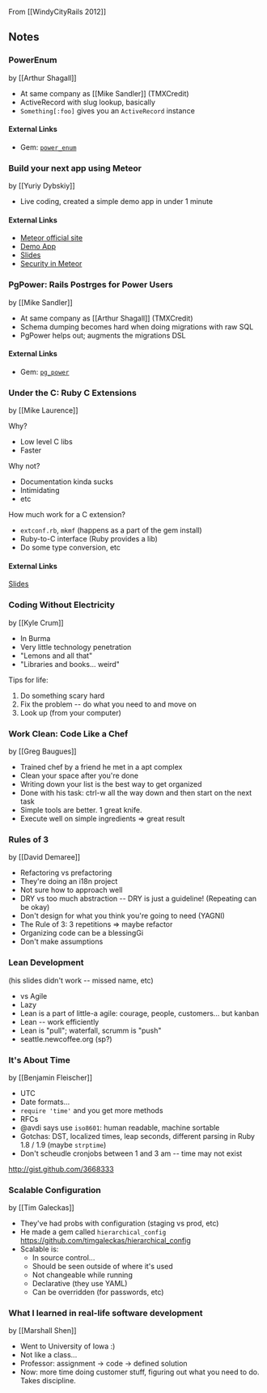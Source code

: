 From [[WindyCityRails 2012]]

## Notes

### PowerEnum 

by [[Arthur Shagall]]

* At same company as [[Mike Sandler]] (TMXCredit)
* ActiveRecord with slug lookup, basically
* `Something[:foo]` gives you an `ActiveRecord` instance

#### External Links

* Gem: [`power_enum`](http://rubygems.org/gems/power_enum)

### Build your next app using Meteor

by [[Yuriy Dybskiy]]

* Live coding, created a simple demo app in under 1 minute

#### External Links

* [Meteor official site](http://www.meteor.com/)
* [Demo App](http://wcr.meteor.com/)
* [Slides](https://speakerdeck.com/u/dybskiy/p/windycityrails-dot-org-meteor-lightning-talk)
* [Security in Meteor](http://britto.co/blog/security_with_meteor)

### PgPower: Rails Postrges for Power Users

by [[Mike Sandler]]

* At same company as [[Arthur Shagall]] (TMXCredit)
* Schema dumping becomes hard when doing migrations with raw SQL
* PgPower helps out; augments the migrations DSL

#### External Links

* Gem: [`pg_power`](http://rubygems.org/gems/pg_power)

### Under the C: Ruby C Extensions

by [[Mike Laurence]]

Why?

* Low level C libs
* Faster

Why not?

* Documentation kinda sucks
* Intimidating
* etc

How much work for a C extension?

* `extconf.rb`, `mkmf` (happens as a part of the gem install)
* Ruby-to-C interface (Ruby provides a lib)
* Do some type conversion, etc

#### External Links

[Slides](http://under-the-c.deepworldgame.com/)

### Coding Without Electricity

by [[Kyle Crum]]

* In Burma
* Very little technology penetration
* "Lemons and all that"
* "Libraries and books... weird"

Tips for life:

1. Do something scary hard
2. Fix the problem -- do what you need to and move on
3. Look up (from your computer)

### Work Clean: Code Like a Chef

by [[Greg Baugues]]

* Trained chef by a friend he met in a apt complex
* Clean your space after you're done
* Writing down your list is the best way to get organized
* Done with his task:  ctrl-w all the way down and then start on the next task
* Simple tools are better.  1 great knife.
* Execute well on simple ingredients => great result

### Rules of 3

by [[David Demaree]]

* Refactoring vs prefactoring
* They're doing an i18n project
* Not sure how to approach well
* DRY vs too much abstraction -- DRY is just a guideline!  (Repeating can be okay)
* Don't design for what you think you're going to need (YAGNI)
* The Rule of 3:  3 repetitions => maybe refactor
* Organizing code can be a blessingGi
* Don't make assumptions

### Lean Development

(his slides didn't work -- missed name, etc)

* vs Agile
* Lazy
* Lean is a part of little-a agile: courage, people, customers... but kanban
* Lean -- work efficiently
* Lean is "pull"; waterfall, scrumm is "push"
* seattle.newcoffee.org (sp?)

### It's About Time

by [[Benjamin Fleischer]]

* UTC
* Date formats...
* `require 'time'` and you get more methods
* RFCs
* @avdi says use `iso8601`: human readable, machine sortable
* Gotchas:  DST, localized times, leap seconds, different parsing in Ruby 1.8 / 1.9 (maybe `strptime`)
* Don't scheudle cronjobs between 1 and 3 am -- time may not exist

http://gist.github.com/3668333

### Scalable Configuration

by [[Tim Galeckas]]

* They've had probs with configuration (staging vs prod, etc)
* He made a gem called `hierarchical_config` https://github.com/timgaleckas/hierarchical_config
* Scalable is:
    * In source control...
    * Should be seen outside of where it's used
    * Not changeable while running
    * Declarative (they use YAML)
    * Can be overridden (for passwords, etc)

### What I learned in real-life software development

by [[Marshall Shen]]

* Went to University of Iowa :)
* Not like a class...
* Professor: assignment -> code -> defined solution
* Now: more time doing customer stuff, figuring out what you need to do.  Takes discipline.
